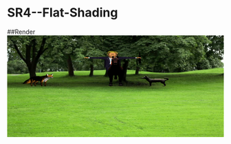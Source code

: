 # SR4--Flat-Shading

##Render <br />
![alt text](https://github.com/bryannalfaro/render-refactor/blob/main/salidas/clear.bmp?raw=true)

